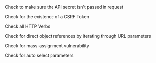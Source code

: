 Check to make sure the API secret isn't passed in request

Check for the existence of a CSRF Token

Check all HTTP Verbs

Check for direct object references by iterating through URL parameters

Check for mass-assignment vulnerability

Check for auto select parameters